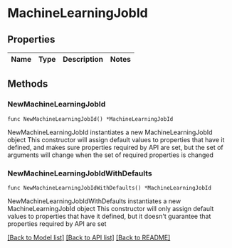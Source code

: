 # MachineLearningJobId

## Properties

Name | Type | Description | Notes
------------ | ------------- | ------------- | -------------

## Methods

### NewMachineLearningJobId

`func NewMachineLearningJobId() *MachineLearningJobId`

NewMachineLearningJobId instantiates a new MachineLearningJobId object
This constructor will assign default values to properties that have it defined,
and makes sure properties required by API are set, but the set of arguments
will change when the set of required properties is changed

### NewMachineLearningJobIdWithDefaults

`func NewMachineLearningJobIdWithDefaults() *MachineLearningJobId`

NewMachineLearningJobIdWithDefaults instantiates a new MachineLearningJobId object
This constructor will only assign default values to properties that have it defined,
but it doesn't guarantee that properties required by API are set


[[Back to Model list]](../README.md#documentation-for-models) [[Back to API list]](../README.md#documentation-for-api-endpoints) [[Back to README]](../README.md)


